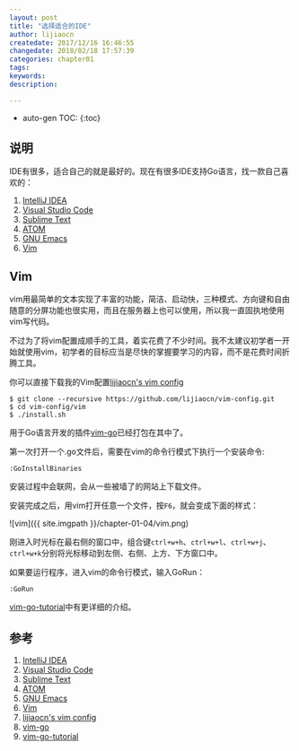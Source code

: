 ```yaml
---
layout: post
title: "选择适合的IDE"
author: lijiaocn
createdate: 2017/12/16 16:46:55
changedate: 2018/02/18 17:57:39
categories: chapter01
tags:
keywords:
description: 

---
```


* auto-gen TOC:
{:toc}

## 说明

IDE有很多，适合自己的就是最好的。现在有很多IDE支持Go语言，找一款自己喜欢的：

1. [IntelliJ IDEA][1]
2. [Visual Studio Code][2]
3. [Sublime Text][3]
4. [ATOM][4]
5. [GNU Emacs][5]
6. [Vim][6]

## Vim

vim用最简单的文本实现了丰富的功能，简洁、启动快，三种模式、方向键和自由随意的分屏功能也很实用，而且在服务器上也可以使用，所以我一直固执地使用vim写代码。

不过为了将vim配置成顺手的工具，着实花费了不少时间。我不太建议初学者一开始就使用vim，初学者的目标应当是尽快的掌握要学习的内容，而不是花费时间折腾工具。

你可以直接下载我的Vim配置[lijiaocn's vim config][7]

	$ git clone --recursive https://github.com/lijiaocn/vim-config.git
	$ cd vim-config/vim
	$ ./install.sh

用于Go语言开发的插件[vim-go][8]已经打包在其中了。

第一次打开一个.go文件后，需要在vim的命令行模式下执行一个安装命令:

	:GoInstallBinaries

安装过程中会联网，会从一些被墙了的网站上下载文件。

安装完成之后，用vim打开任意一个文件，按`F6`，就会变成下面的样式：

![vim]({{ site.imgpath }}/chapter-01-04/vim.png)

刚进入时光标在最右侧的窗口中，组合键`ctrl+w+h`、`ctrl+w+l`、`ctrl+w+j`、`ctrl+w+k`分别将光标移动到左侧、右侧、上方、下方窗口中。

如果要运行程序，进入vim的命令行模式，输入GoRun：

	:GoRun

[vim-go-tutorial][9]中有更详细的介绍。

## 参考

1. [IntelliJ IDEA][1]
2. [Visual Studio Code][2]
3. [Sublime Text][3]
4. [ATOM][4]
5. [GNU Emacs][5]
6. [Vim][6]
7. [lijiaocn's vim config][7]
8. [vim-go][8]
9. [vim-go-tutorial][9]

[1]: http://www.jetbrains.com/idea/  "IntelliJ IDEA"
[2]: https://code.visualstudio.com/  "Visual Studio Code"
[3]: https://www.sublimetext.com/ "Sublime Text"
[4]: https://atom.io/ "ATOM"
[5]: https://www.gnu.org/software/emacs/download.html "GNU Emacs"
[6]: http://www.vim.org/ "Vim"
[7]: https://github.com/lijiaocn/vim-config "lijiaocn's vim config"
[8]: https://github.com/fatih/vim-go "vim-go"
[9]: https://github.com/fatih/vim-go-tutorial "vim-go-tutorial"
